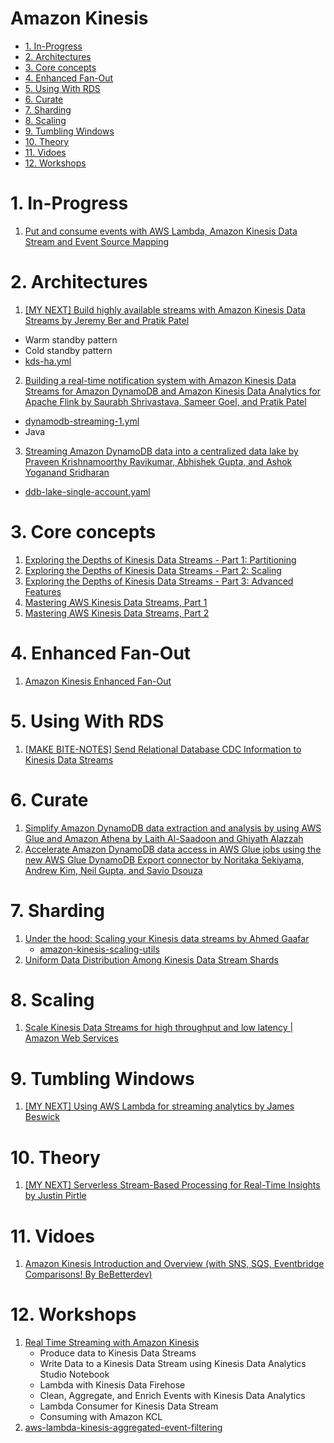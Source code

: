 
<H1>Amazon Kinesis</h1>

<!-- TOC -->

- [1. In-Progress](#1-in-progress)
- [2. Architectures](#2-architectures)
- [3. Core concepts](#3-core-concepts)
- [4. Enhanced Fan-Out](#4-enhanced-fan-out)
- [5. Using With RDS](#5-using-with-rds)
- [6. Curate](#6-curate)
- [7. Sharding](#7-sharding)
- [8. Scaling](#8-scaling)
- [9. Tumbling Windows](#9-tumbling-windows)
- [10. Theory](#10-theory)
- [11. Vidoes](#11-vidoes)
- [12. Workshops](#12-workshops)

<!-- /TOC -->

# 1. In-Progress

1. [Put and consume events with AWS Lambda, Amazon Kinesis Data Stream and Event Source Mapping](https://www.youtube.com/watch?v=UEenPG3YwQ0)

# 2. Architectures

1. [[MY NEXT] Build highly available streams with Amazon Kinesis Data Streams by Jeremy Ber and Pratik Patel](https://aws.amazon.com/blogs/big-data/build-highly-available-streams-with-amazon-kinesis-data-streams/)
- Warm standby pattern
- Cold standby pattern
- [kds-ha.yml](./templates/kds-ha.yml)
2. [Building a real-time notification system with Amazon Kinesis Data Streams for Amazon DynamoDB and Amazon Kinesis Data Analytics for Apache Flink by Saurabh Shrivastava, Sameer Goel, and Pratik Patel ](https://aws.amazon.com/blogs/big-data/building-a-real-time-notification-system-with-amazon-kinesis-data-streams-for-amazon-dynamodb-and-amazon-kinesis-data-analytics-for-apache-flink/)
- [dynamodb-streaming-1.yml](./templates/dynamodb-streaming-1.yml)
- Java
3. [Streaming Amazon DynamoDB data into a centralized data lake by Praveen Krishnamoorthy Ravikumar, Abhishek Gupta, and Ashok Yoganand Sridharan](https://aws.amazon.com/blogs/big-data/streaming-amazon-dynamodb-data-into-a-centralized-data-lake/)
- [ddb-lake-single-account.yaml](./templates/ddb-lake-single-account.yaml)

# 3. Core concepts
1. [Exploring the Depths of Kinesis Data Streams - Part 1: Partitioning](https://www.trek10.com/blog/exploring-the-depths-of-kinesis-data-streams---part-1-partitioning)
2. [Exploring the Depths of Kinesis Data Streams - Part 2: Scaling](https://www.trek10.com/blog/exploring-the-depths-of-kinesis-data-streams---part-2-scaling)
3. [Exploring the Depths of Kinesis Data Streams - Part 3: Advanced Features](https://www.trek10.com/blog/exploring-the-depths-of-kinesis-data-streams-part-3-advanced-features)
4. [Mastering AWS Kinesis Data Streams, Part 1](https://dev.solita.fi/2020/05/28/kinesis-streams-part-1.html)
5. [Mastering AWS Kinesis Data Streams, Part 2](https://dev.solita.fi/2020/12/21/kinesis-streams-part-2.html)

# 4. Enhanced Fan-Out

1. [Amazon Kinesis Enhanced Fan-Out](https://medium.com/avmconsulting-blog/amazon-kinesis-enhanced-fan-out-4e500411a414)

# 5. Using With RDS

1. [[MAKE BITE-NOTES] Send Relational Database CDC Information to Kinesis Data Streams](https://www.youtube.com/watch?v=xfAJfKDwdIA)

# 6. Curate

1. [Simplify Amazon DynamoDB data extraction and analysis by using AWS Glue and Amazon Athena by Laith Al-Saadoon and Ghiyath Alazzah](https://aws.amazon.com/blogs/database/simplify-amazon-dynamodb-data-extraction-and-analysis-by-using-aws-glue-and-amazon-athena/)
2. [Accelerate Amazon DynamoDB data access in AWS Glue jobs using the new AWS Glue DynamoDB Export connector by Noritaka Sekiyama, Andrew Kim, Neil Gupta, and Savio Dsouza](https://aws.amazon.com/blogs/big-data/accelerate-amazon-dynamodb-data-access-in-aws-glue-jobs-using-the-new-aws-glue-dynamodb-elt-connector/)

# 7. Sharding
1. [Under the hood: Scaling your Kinesis data streams by Ahmed Gaafar](https://aws.amazon.com/blogs/big-data/under-the-hood-scaling-your-kinesis-data-streams/)
    - [amazon-kinesis-scaling-utils](https://github.com/awslabs/amazon-kinesis-scaling-utils)
2. [Uniform Data Distribution Among Kinesis Data Stream Shards](https://medium.com/onebyte-llc/uniform-data-distribution-among-kinesis-data-stream-shards-7d350bca4a99)

# 8. Scaling

1. [Scale Kinesis Data Streams for high throughput and low latency | Amazon Web Services](https://www.youtube.com/watch?v=oAliBHw_08M)

# 9. Tumbling Windows

1. [[MY NEXT] Using AWS Lambda for streaming analytics by James Beswick ](https://aws.amazon.com/blogs/compute/using-aws-lambda-for-streaming-analytics/)

# 10. Theory

1. [[MY NEXT] Serverless Stream-Based Processing for Real-Time Insights by Justin Pirtle](https://aws.amazon.com/blogs/architecture/serverless-stream-based-processing-for-real-time-insights/)

# 11. Vidoes

1. [Amazon Kinesis Introduction and Overview (with SNS, SQS, Eventbridge Comparisons! By BeBetterdev)](https://www.youtube.com/watch?v=_bRTlb9b59Y)

# 12. Workshops

1. [Real Time Streaming with Amazon Kinesis](https://catalog.us-east-1.prod.workshops.aws/workshops/2300137e-f2ac-4eb9-a4ac-3d25026b235f/en-US)
    - Produce data to Kinesis Data Streams
    - Write Data to a Kinesis Data Stream using Kinesis Data Analytics Studio Notebook
    - Lambda with Kinesis Data Firehose
    - Clean, Aggregate, and Enrich Events with Kinesis Data Analytics
    - Lambda Consumer for Kinesis Data Stream
    - Consuming with Amazon KCL
2. [aws-lambda-kinesis-aggregated-event-filtering](https://github.com/aws-samples/aws-lambda-kinesis-aggregated-event-filtering)

